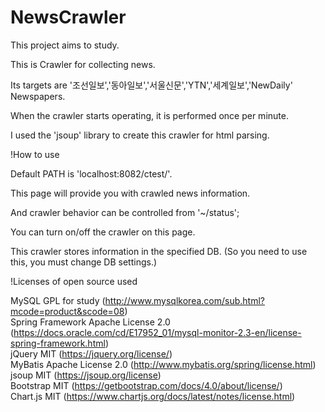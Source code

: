 # NewsCrawler

This project aims to study.

This is Crawler for collecting news.

Its targets are '조선일보','동아일보','서울신문','YTN','세계일보','NewDaily' Newspapers.

When the crawler starts operating, it is performed once per minute.

I used the 'jsoup' library to create this crawler for html parsing.


!How to use

Default PATH is 'localhost:8082/ctest/'.

This page will provide you with crawled news information.

And crawler behavior can be controlled from '~/status';

You can turn on/off the crawler on this page.

This crawler stores information in the specified DB.
(So you need to use this, you must change DB settings.)


!Licenses of open source used

MySQL               GPL for study (http://www.mysqlkorea.com/sub.html?mcode=product&scode=08)<br />
Spring Framework    Apache License 2.0  (https://docs.oracle.com/cd/E17952_01/mysql-monitor-2.3-en/license-spring-framework.html)<br />
jQuery              MIT (https://jquery.org/license/)<br />
MyBatis             Apache License 2.0  (http://www.mybatis.org/spring/license.html)<br />
jsoup               MIT (https://jsoup.org/license)<br />
Bootstrap           MIT (https://getbootstrap.com/docs/4.0/about/license/)<br />
Chart.js            MIT (https://www.chartjs.org/docs/latest/notes/license.html)<br />